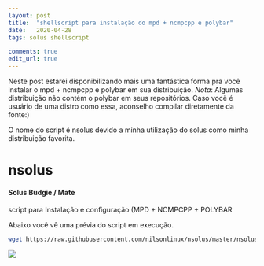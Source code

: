 ```yaml
---
layout: post
title:  "shellscript para instalação do mpd + ncmpcpp e polybar"
date:   2020-04-28
tags: solus shellscript

comments: true
edit_url: true
---
```



Neste post estarei disponibilizando mais uma fantástica forma pra você instalar o mpd + ncmpcpp e polybar em sua distribuição.
*Nota*: Algumas distribuição não contém o polybar em seus repositórios. Caso você é usuário de uma distro como essa, aconselho compilar diretamente da fonte:)

O nome do script é nsolus devido a minha utilização do solus como minha distribuição favorita. 


# nsolus
#### Solus Budgie / Mate
script para 
Instalação e configuração (MPD + NCMPCPP + POLYBAR

Abaixo você vê uma prévia do script em execução.

```sh
wget https://raw.githubusercontent.com/nilsonlinux/nsolus/master/nsolus.sh && chmod +x nsolus.sh && ./nsolus.sh
```
![](https://i.ibb.co/wCbzrMB/nsolus.png)
